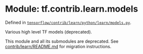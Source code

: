 <div itemscope itemtype="http://developers.google.com/ReferenceObject">
<meta itemprop="name" content="tf.contrib.learn.models" />
</div>

# Module: tf.contrib.learn.models



Defined in [`tensorflow/contrib/learn/python/learn/models.py`](https://www.tensorflow.org/code/tensorflow/contrib/learn/python/learn/models.py).

Various high level TF models (deprecated).

This module and all its submodules are deprecated. See
[contrib/learn/README.md](https://www.tensorflow.org/code/tensorflow/contrib/learn/README.md)
for migration instructions.

